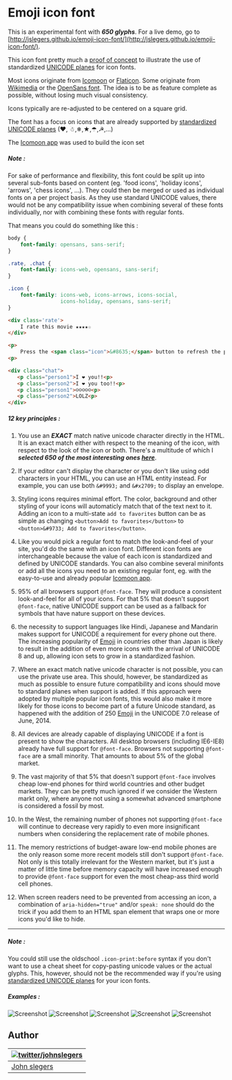 # Emoji icon font

This is an experimental font with ***650 glyphs***. For a live demo, go to [http://jslegers.github.io/emoji-icon-font/](http://jslegers.github.io/emoji-icon-font/).

This icon font pretty much a [proof of concept](https://en.wikipedia.org/wiki/Proof_of_concept) to illustrate the use of standardized [UNICODE planes](http://en.wikipedia.org/wiki/Plane_(Unicode)) for icon fonts.

Most icons originate from [Icomoon](https://icomoon.io/) or [Flaticon](http://www.flaticon.com/). Some originate from [Wikimedia](https://commons.wikimedia.org/wiki/Main_Page) or the [OpenSans font](http://www.fontsquirrel.com/fonts/open-sans). The idea is to be as feature complete as possible, without losing much visual consistency.

Icons typically are re-adjusted to be centered on a square grid.

The font has a focus on icons that are already supported by [standardized UNICODE planes](https://en.wikipedia.org/wiki/Universal_Character_Set_characters) (❤, ☃,❄,★,☂,☭,...)

The [Icomoon app](https://icomoon.io/app/) was used to build the icon set

##### Note :

For sake of performance and flexibility, this font could be split up into several sub-fonts based on content (eg. 'food icons', 'holiday icons', 'arrows', 'chess icons', ...). They could then be merged or used as individual fonts on a per project basis. As they use standard UNICODE values, there would not be any compatibility issue when combining several of these fonts individually, nor with combining these fonts with regular fonts.

That means you could do something like this :

```css
body {
    font-family: opensans, sans-serif;
}

.rate, .chat {
    font-family: icons-web, opensans, sans-serif;
}

.icon {
    font-family: icons-web, icons-arrows, icons-social,
                 icons-holiday, opensans, sans-serif;
}
```
```html
<div class='rate'>
    I rate this movie ★★★★☆
</div>

<p>
    Press the <span class="icon">&#8635;</span> button to refresh the page.
<p>

<div class="chat">
   <p class="person1">I ❤ you!!<p>
   <p class="person2">I ❤ you too!!<p>
   <p class="person1">☺☺☺☺☺<p>
   <p class="person2">LOLZ<p>
</div>
```

##### 12 key principles :

1. You use an ***EXACT*** match native unicode character directly in the HTML. It is an exact match either with respect to the meaning of the icon, with respect to the look of the icon or both. There's a multitude of which I ***selected 650 of the most interesting ones [here](http://jslegers.github.io/emoji-icon-font/)***.

2. If your editor can't display the character or you don't like using odd characters in your HTML, you can use an HTML entity instead. For example, you can use both `&#9993;` and `&#x2709;` to display an envelope.

3. Styling icons requires minimal effort. The color, background and other styling of your icons will automaticly match that of the text next to it. Adding an icon to a multi-state `add to favorites` button can be as simple as changing `<button>Add to favorites</button>` to `<button>&#9733; Add to favorites</button>`.

4. Like you would pick a regular font to match the look-and-feel of your site, you'd do the same with an icon font. Different icon fonts are interchangeable because the value of each icon is standardized and defined by UNICODE standards. You can also combine several minifonts or add all the icons you need to an existing regular font, eg. with the easy-to-use and already popular [Icomoon app](https://icomoon.io/app/).

5. 95% of all browsers support `@font-face`. They will produce a consistent look-and-feel for all of your icons. For that 5% that doesn't support `@font-face`, native UNICODE support can be used as a fallback for symbols that have nature support on these devices.

6.  the necessity to support languages like Hindi, Japanese and Mandarin makes support for UNICODE a requirement for every phone out there. The increasing popularity of [Emoji](http://en.wikipedia.org/wiki/Emoji) in countries other than Japan is likely to result in the addition of even more icons with the arrival of UNICODE 8 and up, allowing icon sets to grow in a standardized fashion.

7. Where an exact match native unicode character is not possible, you can use the private use area. This should, however, be standardized as much as possible to ensure future compatibility and icons should move to standard planes when support is added. If this approach were adopted by multiple popular icon fonts, this would also make it more likely for those icons to become part of a future Unicode standard, as happened with the addition of 250 [Emoji](http://en.wikipedia.org/wiki/Emoji) in the UNICODE 7.0 release of June, 2014.

8. All devices are already capable of displaying UNICODE if a font is present to show the characters. All desktop browsers (including IE6-IE8) already have full support for `@font-face`. Browsers not supporting `@font-face` are a small minority. That amounts to about 5% of the global market.

9. The vast majority of that 5% that doesn't support `@font-face` involves cheap low-end phones for third world countries and other budget markets. They can be pretty much ignored if we consider the Western markt only, where anyone not using a somewhat advanced smartphone is considered a fossil by most.

10. In the West, the remaining number of phones not supporting `@font-face` will continue to decrease very rapidly to even more insignificant numbers when considering the replacement rate of mobile phones. 

11. The memory restrictions of budget-aware low-end mobile phones are the only reason some more recent models still don't support `@font-face`. Not only is this totally irrelevant for the Western market, but it's just a matter of little time before memory capacity will have increased enough to provide `@font-face` support for even the most cheap-ass third world cell phones.

12. When screen readers need to be prevented from accessing an icon, a combination of `aria-hidden="true"` and/or `speak: none` should do the trick if you add them to an HTML span element that wraps one or more icons you'd like to hide.

------------------

##### Note :
You could still use the oldschool `.icon-print:before` syntax if you don't want to use a cheat sheet for copy-pasting unicode values or the actual glyphs. This, however, should not be the recommended way if you're using [standardized UNICODE planes](https://en.wikipedia.org/wiki/Universal_Character_Set_characters) for your icon fonts.

##### Examples :

![Screenshot](http://jslegers.github.io/emoji-icon-font/screenshot1.png)
![Screenshot](http://jslegers.github.io/emoji-icon-font/screenshot2.png)
![Screenshot](http://jslegers.github.io/emoji-icon-font/screenshot3.png)
![Screenshot](http://jslegers.github.io/emoji-icon-font/screenshot4.png)
![Screenshot](http://jslegers.github.io/emoji-icon-font/screenshot5.png)

## Author

| [![twitter/johnslegers](https://en.gravatar.com/avatar/bf4cc94221382810233575862875e687?s=70)](http://twitter.com/johnslegers "Follow @johnslegers on Twitter") |
|---|
| [John slegers](http://www.johnslegers.com/) |
